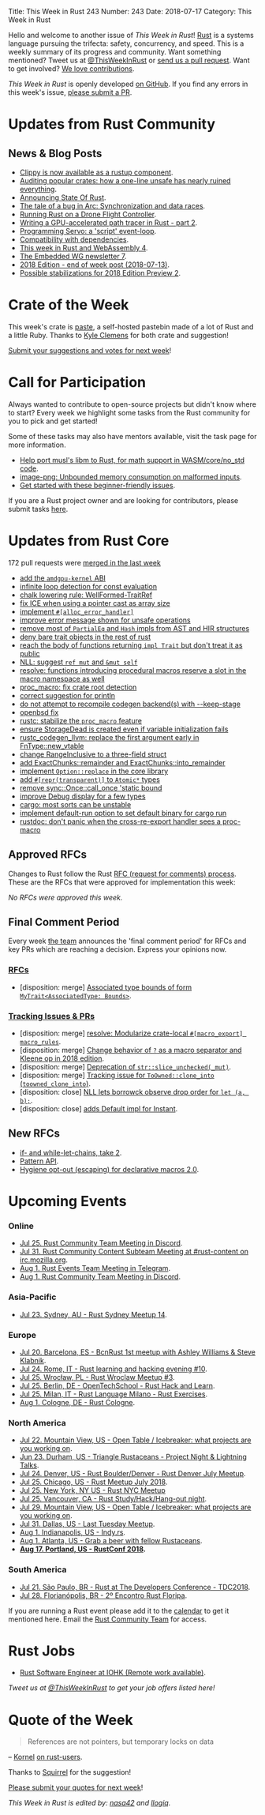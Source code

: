 Title: This Week in Rust 243
Number: 243
Date: 2018-07-17
Category: This Week in Rust

Hello and welcome to another issue of *This Week in Rust*!
[Rust](http://rust-lang.org) is a systems language pursuing the trifecta: safety, concurrency, and speed.
This is a weekly summary of its progress and community.
Want something mentioned? Tweet us at [@ThisWeekInRust](https://twitter.com/ThisWeekInRust) or [send us a pull request](https://github.com/cmr/this-week-in-rust).
Want to get involved? [We love contributions](https://github.com/rust-lang/rust/blob/master/CONTRIBUTING.md).

*This Week in Rust* is openly developed [on GitHub](https://github.com/cmr/this-week-in-rust).
If you find any errors in this week's issue, [please submit a PR](https://github.com/cmr/this-week-in-rust/pulls).

# Updates from Rust Community

## News & Blog Posts

* [Clippy is now available as a rustup component](https://internals.rust-lang.org/t/clippy-is-available-as-a-rustup-component/7967).
* [Auditing popular crates: how a one-line unsafe has nearly ruined everything](https://www.reddit.com/r/rust/comments/8zpp5f/auditing_popular_crates_how_a_oneline_unsafe_has/).
* [Announcing State Of Rust](https://internals.rust-lang.org/t/announcing-state-of-rust/7937).
* [The tale of a bug in Arc: Synchronization and data races](https://www.ralfj.de/blog/2018/07/13/arc-synchronization.html).
* [Running Rust on a Drone Flight Controller](https://www.joshmcguigan.com/blog/betafpv-drone-flight-controller-hello-rust/).
* [Writing a GPU-accelerated path tracer in Rust - part 2](https://bheisler.github.io/post/writing-gpu-accelerated-path-tracer-part-2/).
* [Programming Servo: a 'script' event-loop](https://medium.com/programming-servo/programming-servo-the-script-event-loop-be687b985b3e).
* [Compatibility with dependencies](https://github.com/teiesti/compdep/blob/master/compdep.pdf).
* [This week in Rust and WebAssembly 4](https://rustwasm.github.io/2018/07/10/this-week-in-rust-wasm-004.html).
* [The Embedded WG newsletter 7](https://internals.rust-lang.org/t/the-embedded-working-group-newsletter-7/7959).
* [2018 Edition - end of week post (2018-07-13)](https://internals.rust-lang.org/t/2018-edition-end-of-week-post-2018-07-13/7943).
* [Possible stabilizations for 2018 Edition Preview 2](https://internals.rust-lang.org/t/possible-stabilizations-for-2018-edition-preview-2/7983).

# Crate of the Week

This week's crate is [paste](https://github.com/jkcclemens/paste), a self-hosted pastebin made of a lot of Rust and a little Ruby. Thanks to [Kyle Clemens](https://users.rust-lang.org/u/jkcclemens) for both crate and suggestion!

[Submit your suggestions and votes for next week][submit_crate]!

[submit_crate]: https://users.rust-lang.org/t/crate-of-the-week/2704

# Call for Participation

Always wanted to contribute to open-source projects but didn't know where to start?
Every week we highlight some tasks from the Rust community for you to pick and get started!

Some of these tasks may also have mentors available, visit the task page for more information.

* [Help port musl's libm to Rust, for math support in WASM/core/no_std code](https://mobile.twitter.com/japaricious/status/1017934106318032901).
* [image-png: Unbounded memory consumption on malformed inputs](https://github.com/PistonDevelopers/image-png/issues/80).
* [Get started with these beginner-friendly issues](https://www.rustaceans.org/findwork/starters).

If you are a Rust project owner and are looking for contributors, please submit tasks [here][guidelines].

[guidelines]: https://users.rust-lang.org/t/twir-call-for-participation/4821

# Updates from Rust Core

172 pull requests were [merged in the last week][merged]

[merged]: https://github.com/search?q=is%3Apr+org%3Arust-lang+is%3Amerged+merged%3A2018-07-09..2018-07-16

* [add the `amdgpu-kernel` ABI](https://github.com/rust-lang/rust/pull/52032)
* [infinite loop detection for const evaluation](https://github.com/rust-lang/rust/pull/51702)
* [chalk lowering rule: WellFormed-TraitRef](https://github.com/rust-lang/rust/pull/50250)
* [fix ICE when using a pointer cast as array size](https://github.com/rust-lang/rust/pull/52314)
* [implement `#[alloc_error_handler]`](https://github.com/rust-lang/rust/pull/52191)
* [improve error message shown for unsafe operations](https://github.com/rust-lang/rust/pull/52207)
* [remove most of `PartialEq` and `Hash` impls from AST and HIR structures](https://github.com/rust-lang/rust/pull/51829)
* [deny bare trait objects in the rest of rust](https://github.com/rust-lang/rust/pull/52302)
* [reach the body of functions returning `impl Trait` but don't treat it as public](https://github.com/rust-lang/rust/pull/52348)
* [NLL: suggest `ref mut` and `&mut self`](https://github.com/rust-lang/rust/pull/52242)
* [resolve: functions introducing procedural macros reserve a slot in the macro namespace as well](https://github.com/rust-lang/rust/pull/52383)
* [proc_macro: fix crate root detection](https://github.com/rust-lang/rust/pull/52328)
* [correct suggestion for println](https://github.com/rust-lang/rust/pull/51614)
* [do not attempt to recompile codegen backend(s) with --keep-stage](https://github.com/rust-lang/rust/pull/52360)
* [openbsd fix](https://github.com/rust-lang/libc/pull/1040)
* [rustc: stabilize the `proc_macro` feature](https://github.com/rust-lang/rust/pull/52081)
* [ensure StorageDead is created even if variable initialization fails](https://github.com/rust-lang/rust/pull/52046)
* [rustc_codegen_llvm: replace the first argument early in FnType::new_vtable](https://github.com/rust-lang/rust/pull/52089)
* [change RangeInclusive to a three-field struct](https://github.com/rust-lang/rust/pull/51622)
* [add ExactChunks::remainder and ExactChunks::into_remainder](https://github.com/rust-lang/rust/pull/51339)
* [implement `Option::replace` in the core library](https://github.com/rust-lang/rust/pull/52003)
* [add `#[repr(transparent)]` to `Atomic*` types](https://github.com/rust-lang/rust/pull/52149)
* [remove sync::Once::call_once 'static bound](https://github.com/rust-lang/rust/pull/52239)
* [improve Debug display for a few types](https://github.com/rust-lang/cargo/pull/5712)
* [cargo: most sorts can be unstable](https://github.com/rust-lang/cargo/pull/5732)
* [implement default-run option to set default binary for cargo run](https://github.com/rust-lang/cargo/pull/5710)
* [rustdoc: don't panic when the cross-re-export handler sees a proc-macro](https://github.com/rust-lang/rust/pull/52361)

## Approved RFCs

Changes to Rust follow the Rust [RFC (request for comments)
process](https://github.com/rust-lang/rfcs#rust-rfcs). These
are the RFCs that were approved for implementation this week:

*No RFCs were approved this week.*

## Final Comment Period

Every week [the team](https://www.rust-lang.org/team.html) announces the
'final comment period' for RFCs and key PRs which are reaching a
decision. Express your opinions now.

### [RFCs](https://github.com/rust-lang/rfcs/labels/final-comment-period)

* [disposition: merge] [Associated type bounds of form `MyTrait<AssociatedType: Bounds>`](https://github.com/rust-lang/rfcs/pull/2289).

### [Tracking Issues & PRs](https://github.com/rust-lang/rust/labels/final-comment-period)

* [disposition: merge] [resolve: Modularize crate-local `#[macro_export] macro_rules`](https://github.com/rust-lang/rust/pull/52234).
* [disposition: merge] [Change behavior of `?` as a macro separator and Kleene op in 2018 edition](https://github.com/rust-lang/rust/issues/51934).
* [disposition: merge] [Deprecation of `str::slice_unchecked(_mut)`](https://github.com/rust-lang/rust/pull/51807).
* [disposition: merge] [Tracking issue for `ToOwned::clone_into` (`toowned_clone_into`)](https://github.com/rust-lang/rust/issues/41263).
* [disposition: close] [NLL lets borrowck observe drop order for `let (a, b);`](https://github.com/rust-lang/rust/issues/51036).
* [disposition: close] [adds Default impl for Instant](https://github.com/rust-lang/rust/pull/50800).

## New RFCs

* [if- and while-let-chains, take 2](https://github.com/rust-lang/rfcs/pull/2497).
* [Pattern API](https://github.com/rust-lang/rfcs/pull/2500).
* [Hygiene opt-out (escaping) for declarative macros 2.0](https://github.com/rust-lang/rfcs/pull/2498).

# Upcoming Events

### Online

* [Jul 25. Rust Community Team Meeting in Discord](https://discordapp.com/channels/442252698964721669/443773747350994945).
* [Jul 31. Rust Community Content Subteam Meeting at #rust-content on irc.mozilla.org](irc://irc.mozilla.org/rust-content).
* [Aug  1. Rust Events Team Meeting in Telegram](https://t.me/joinchat/EkKINhHCgZ9llzvPidOssA).
* [Aug  1. Rust Community Team Meeting in Discord](https://discordapp.com/channels/442252698964721669/443773747350994945).

### Asia-Pacific

* [Jul 23. Sydney, AU - Rust Sydney Meetup 14](https://www.meetup.com/Rust-Sydney/events/251749825/).

### Europe

* [Jul 20. Barcelona, ES - BcnRust 1st meetup with Ashley Williams & Steve Klabnik](https://www.meetup.com/BcnRust/events/251237895/).
* [Jul 24. Rome, IT - Rust learning and hacking evening #10](https://www.meetup.com/Rust-Roma/events/252627092/).
* [Jul 25. Wrocław, PL - Rust Wroclaw Meetup #3](https://www.meetup.com/Rust-Wroclaw/events/252190812/).
* [Jul 25. Berlin, DE - OpenTechSchool - Rust Hack and Learn](https://www.meetup.com/opentechschool-berlin/events/xkdlvpyxkbhc/).
* [Jul 25. Milan, IT - Rust Language Milano - Rust Exercises](https://www.meetup.com/rust-language-milano/events/252893336/).
* [Aug  1. Cologne, DE - Rust Cologne](https://www.meetup.com/RustCologne/events/252432033).

### North America

* [Jul 22. Mountain View, US - Open Table / Icebreaker: what projects are you working on](https://www.meetup.com/Rust-Dev-in-Mountain-View/events/glnfcpyxkbdc/).
* [Jun 23. Durham, US - Triangle Rustaceans - Project Night & Lightning Talks](https://www.meetup.com/triangle-rustaceans/events/mfglwpyxkbfc/).
* [Jul 24. Denver, US - Rust Boulder/Denver - Rust Denver July Meetup](https://www.meetup.com/Rust-Boulder-Denver/events/252275279/).
* [Jul 25. Chicago, US - Rust Meetup July 2018](https://www.meetup.com/Chicago-Rust-Meetup/events/251961097/).
* [Jul 25. New York, NY US - Rust NYC Meetup](https://www.meetup.com/Rust-NYC/events/252181812/)
* [Jul 25. Vancouver, CA - Rust Study/Hack/Hang-out night](https://www.meetup.com/Vancouver-Rust/events/dqldspyxkbhc/).
* [Jul 29. Mountain View, US - Open Table / Icebreaker: what projects are you working on](https://www.meetup.com/Rust-Dev-in-Mountain-View/events/glnfcpyxkbmc/).
* [Jul 31. Dallas, US - Last Tuesday Meetup](https://www.meetup.com/Dallas-Rust/events/zfgwzmyxkbpc/).
* [Aug  1. Indianapolis, US - Indy.rs](https://www.meetup.com/indyrs/events/mffbtpyxlbcb/).
* [Aug  1. Atlanta, US - Grab a beer with fellow Rustaceans](https://www.meetup.com/Rust-ATL/events/rhvgrmyxlbcb/).
* **[Aug 17. Portland, US - RustConf 2018](http://rustconf.com/).**

### South America

* [Jul 21. São Paulo, BR - Rust at The Developers Conference - TDC2018](http://www.thedevelopersconference.com.br/tdc/2018/saopaulo/trilha-rust).
* [Jul 28. Florianópolis, BR - 2º Encontro Rust Floripa](https://www.meetup.com/rustfloripa/events/xvglrpyxkbkb/).

If you are running a Rust event please add it to the [calendar] to get
it mentioned here. Email the [Rust Community Team][community] for access.

[calendar]: https://www.google.com/calendar/embed?src=apd9vmbc22egenmtu5l6c5jbfc%40group.calendar.google.com
[community]: mailto:community-team@rust-lang.org

# Rust Jobs

* [Rust Software Engineer at IOHK (Remote work available)](https://iohk.recruiterbox.com/jobs/fk0177c?source=linkedin).

*Tweet us at [@ThisWeekInRust](https://twitter.com/ThisWeekInRust) to get your job offers listed here!*

# Quote of the Week

> References are not pointers, but temporary locks on data

– [Kornel](https://users.rust-lang.org/u/kornel) [on rust-users](https://users.rust-lang.org/t/cannot-move-out-of-borrowed-content-take-2/18700/7).

Thanks to [Squirrel](https://users.rust-lang.org/u/gilescope) for the suggestion!

[Please submit your quotes for next week](http://users.rust-lang.org/t/twir-quote-of-the-week/328)!

*This Week in Rust is edited by: [nasa42](https://github.com/nasa42) and [llogiq](https://github.com/llogiq).*
